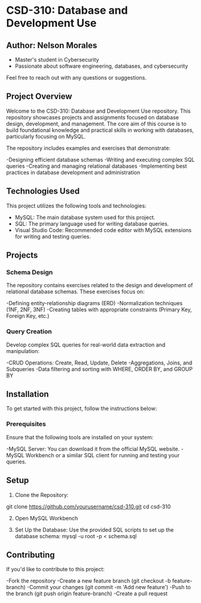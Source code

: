 # CSD-310: Database and Development Use
## Author: Nelson Morales
- Master's student in Cybersecurity
- Passionate about software engineering, databases, and cybersecurity
  
Feel free to reach out with any questions or suggestions.

## Project Overview
Welcome to the CSD-310: Database and Development Use repository. This repository showcases projects and assignments focused on database design, development, and management. The core aim of this course is to build foundational knowledge and practical skills in working with databases, particularly focusing on MySQL.

The repository includes examples and exercises that demonstrate:

-Designing efficient database schemas
-Writing and executing complex SQL queries
-Creating and managing relational databases
-Implementing best practices in database development and administration

## Technologies Used
This project utilizes the following tools and technologies:

- MySQL: The main database system used for this project.
- SQL: The primary language used for writing database queries.
- Visual Studio Code: Recommended code editor with MySQL extensions for     writing and testing queries.

 ## Projects
### Schema Design
The repository contains exercises related to the design and development of relational database schemas. These exercises focus on:

-Defining entity-relationship diagrams (ERD)
-Normalization techniques (1NF, 2NF, 3NF)
-Creating tables with appropriate constraints (Primary Key, Foreign Key, etc.)

### Query Creation
Develop complex SQL queries for real-world data extraction and manipulation:

-CRUD Operations: Create, Read, Update, Delete
-Aggregations, Joins, and Subqueries
-Data filtering and sorting with WHERE, ORDER BY, and GROUP BY

## Installation
To get started with this project, follow the instructions below:

### Prerequisites
Ensure that the following tools are installed on your system:

-MySQL Server: You can download it from the official MySQL website.
-MySQL Workbench or a similar SQL client for running and testing your queries.

## Setup
1. Clone the Repository:

git clone https://github.com/yourusername/csd-310.git
cd csd-310

2. Open MySQL Workbench
   
3. Set Up the Database: Use the provided SQL scripts to set up the database schema:    mysql -u root -p < schema.sql

## Contributing
If you'd like to contribute to this project:

-Fork the repository
-Create a new feature branch (git checkout -b feature-branch)
-Commit your changes (git commit -m 'Add new feature')
-Push to the branch (git push origin feature-branch)
-Create a pull request
